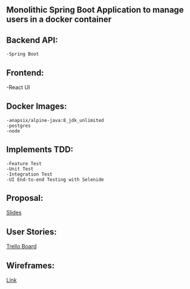## Monolithic Spring Boot Application to manage users in a docker container
## Backend API:
    -Spring Boot

## Frontend:
   -React UI

## Docker Images:
    -anapsix/alpine-java:8_jdk_unlimited
    -postgres
    -node

## Implements TDD:
    -Feature Test
    -Unit Test
    -Integration Test
    -UI End-to-end Testing with Selenide

## Proposal:
[Slides](https://docs.google.com/presentation/d/1aT19PKaaEf06I6ug0cwSDCBbH6N0vCOu-4KwNJbyArs/edit?usp=sharing)

## User Stories:
[Trello Board](https://trello.com/b/lIaAlFhU/users-management-app)

## Wireframes:
[Link](https://imgur.com/a/KsXQy)
